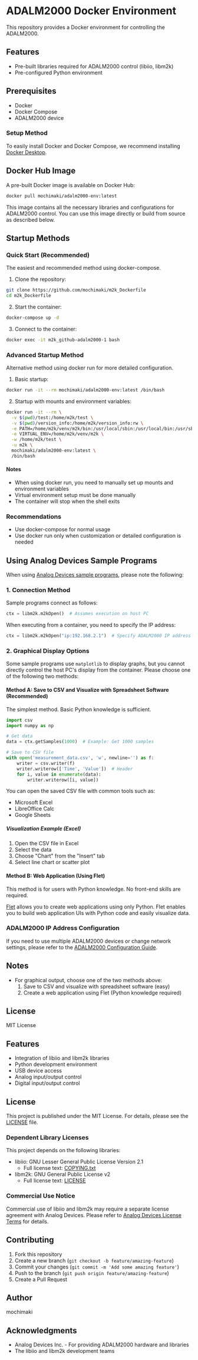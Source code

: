 # ADALM2000 Docker Environment

This repository provides a Docker environment for controlling the ADALM2000.

## Features

- Pre-built libraries required for ADALM2000 control (libiio, libm2k)
- Pre-configured Python environment

## Prerequisites

- Docker
- Docker Compose
- ADALM2000 device

### Setup Method

To easily install Docker and Docker Compose, we recommend installing [Docker Desktop](https://www.docker.com/products/docker-desktop/).

## Docker Hub Image

A pre-built Docker image is available on Docker Hub:

```bash
docker pull mochimaki/adalm2000-env:latest
```

This image contains all the necessary libraries and configurations for ADALM2000 control. You can use this image directly or build from source as described below.

## Startup Methods

### Quick Start (Recommended)

The easiest and recommended method using docker-compose.

1. Clone the repository:
```bash
git clone https://github.com/mochimaki/m2k_Dockerfile
cd m2k_Dockerfile
```

2. Start the container:
```bash
docker-compose up -d
```

3. Connect to the container:
```bash
docker exec -it m2k_github-adalm2000-1 bash
```

### Advanced Startup Method

Alternative method using docker run for more detailed configuration.

1. Basic startup:
```bash
docker run -it --rm mochimaki/adalm2000-env:latest /bin/bash
```

2. Startup with mounts and environment variables:
```bash
docker run -it --rm \
  -v $(pwd)/test:/home/m2k/test \
  -v $(pwd)/version_info:/home/m2k/version_info:rw \
  -e PATH=/home/m2k/venv/m2k/bin:/usr/local/sbin:/usr/local/bin:/usr/sbin:/usr/bin:/sbin:/bin \
  -e VIRTUAL_ENV=/home/m2k/venv/m2k \
  -w /home/m2k/test \
  -u m2k \
  mochimaki/adalm2000-env:latest \
  /bin/bash
```

#### Notes

- When using docker run, you need to manually set up mounts and environment variables
- Virtual environment setup must be done manually
- The container will stop when the shell exits

### Recommendations

- Use docker-compose for normal usage
- Use docker run only when customization or detailed configuration is needed

## Using Analog Devices Sample Programs

When using [Analog Devices sample programs](https://github.com/analogdevicesinc/libm2k/tree/master/bindings/python/examples), please note the following:

### 1. Connection Method

Sample programs connect as follows:
```python
ctx = libm2k.m2kOpen()  # Assumes execution on host PC
```

When executing from a container, you need to specify the IP address:
```python
ctx = libm2k.m2kOpen("ip:192.168.2.1")  # Specify ADALM2000 IP address
```

### 2. Graphical Display Options

Some sample programs use `matplotlib` to display graphs, but you cannot directly control the host PC's display from the container. Please choose one of the following two methods:

#### Method A: Save to CSV and Visualize with Spreadsheet Software (Recommended)
The simplest method. Basic Python knowledge is sufficient.

```python
import csv
import numpy as np

# Get data
data = ctx.getSamples(1000)  # Example: Get 1000 samples

# Save to CSV file
with open('measurement_data.csv', 'w', newline='') as f:
    writer = csv.writer(f)
    writer.writerow(['Time', 'Value'])  # Header
    for i, value in enumerate(data):
        writer.writerow([i, value])
```

You can open the saved CSV file with common tools such as:
- Microsoft Excel
- LibreOffice Calc
- Google Sheets

##### Visualization Example (Excel)
1. Open the CSV file in Excel
2. Select the data
3. Choose "Chart" from the "Insert" tab
4. Select line chart or scatter plot

#### Method B: Web Application (Using Flet)
This method is for users with Python knowledge. No front-end skills are required.

[Flet](https://flet.dev/) allows you to create web applications using only Python. Flet enables you to build web application UIs with Python code and easily visualize data.

### ADALM2000 IP Address Configuration

If you need to use multiple ADALM2000 devices or change network settings, please refer to the [ADALM2000 Configuration Guide](https://wiki.analog.com/university/tools/m2k/common/customizing?redirect=1).

## Notes

- For graphical output, choose one of the two methods above:
  1. Save to CSV and visualize with spreadsheet software (easy)
  2. Create a web application using Flet (Python knowledge required)

## License

MIT License

## Features

- Integration of libiio and libm2k libraries
- Python development environment
- USB device access
- Analog input/output control
- Digital input/output control

## License

This project is published under the MIT License. For details, please see the [LICENSE](LICENSE.md) file.

### Dependent Library Licenses

This project depends on the following libraries:

- libiio: GNU Lesser General Public License Version 2.1
  - Full license text: [COPYING.txt](https://github.com/analogdevicesinc/libiio/blob/main/COPYING.txt)
- libm2k: GNU General Public License v2
  - Full license text: [LICENSE](https://github.com/analogdevicesinc/libm2k/blob/main/LICENSE)

### Commercial Use Notice

Commercial use of libiio and libm2k may require a separate license agreement with Analog Devices.
Please refer to [Analog Devices License Terms](https://www.analog.com/jp/lp/001/analog_devices_software_license_agreement.html) for details.

## Contributing

1. Fork this repository
2. Create a new branch (`git checkout -b feature/amazing-feature`)
3. Commit your changes (`git commit -m 'Add some amazing feature'`)
4. Push to the branch (`git push origin feature/amazing-feature`)
5. Create a Pull Request

## Author

mochimaki

## Acknowledgments

- Analog Devices Inc. - For providing ADALM2000 hardware and libraries
- The libiio and libm2k development teams